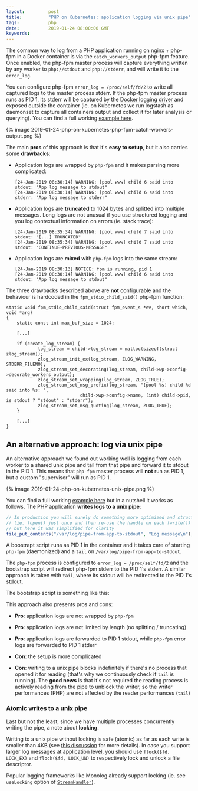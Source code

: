 ```yaml
---
layout:         post
title:          "PHP on Kubernetes: application logging via unix pipe"
tags:           php
date:           2019-01-24 08:00:00 GMT
keywords:
---
```


The common way to log from a PHP application running on nginx + php-fpm in a Docker container is via the `catch_workers_output` php-fpm feature. Once enabled, the php-fpm master process will capture everything written by any worker to `php://stdout` and `php://stderr`, and will write it to the `error_log`.

You can configure php-fpm `error_log = /proc/self/fd/2` to write all captured logs to the master process stderr. If the php-fpm master process runs as PID 1, its stderr will be captured by the [Docker logging driver](https://docs.docker.com/config/containers/logging/configure/) and exposed outside the container (ie. on Kubernetes we run logstash as daemonset to capture all containers output and collect it for later analysis or querying). You can find a full working [example here](https://github.com/pracucci/php-on-kubernetes/tree/master/app-log-php-fpm-via-catch-workers-output).

{% image 2019-01-24-php-on-kubernetes-php-fpm-catch-workers-output.png %}

The main **pros** of this approach is that it's **easy to setup**, but it also carries some **drawbacks**:

- Application logs are wrapped by `php-fpm` and it makes parsing more complicated:
  ```
  [24-Jan-2019 08:30:14] WARNING: [pool www] child 6 said into stdout: "App log message to stdout"
  [24-Jan-2019 08:30:14] WARNING: [pool www] child 6 said into stderr: "App log message to stderr"
  ```

- Application logs are **truncated** to 1024 bytes and splitted into multiple messages. Long logs are not unusual if you use structured logging and you log contextual information on errors (ie. stack trace):
  ```
  [24-Jan-2019 08:35:34] WARNING: [pool www] child 7 said into stdout: "[...] TRUNCATED"
  [24-Jan-2019 08:35:34] WARNING: [pool www] child 7 said into stdout: "CONTINUE-PREVIOUS-MESSAGE"
  ```

- Application logs are **mixed** with `php-fpm` logs into the same stream:
   ```
   [24-Jan-2019 08:30:13] NOTICE: fpm is running, pid 1
   [24-Jan-2019 08:30:14] WARNING: [pool www] child 6 said into stdout: "App log message to stdout"
   ```

The three drawbacks described above are **not** configurable and the behaviour is hardcoded in the `fpm_stdio_child_said()` php-fpm function:

```
static void fpm_stdio_child_said(struct fpm_event_s *ev, short which, void *arg)
{
    static const int max_buf_size = 1024;

    [...]

    if (create_log_stream) {
            log_stream = child->log_stream = malloc(sizeof(struct zlog_stream));
            zlog_stream_init_ex(log_stream, ZLOG_WARNING, STDERR_FILENO);
            zlog_stream_set_decorating(log_stream, child->wp->config->decorate_workers_output);
            zlog_stream_set_wrapping(log_stream, ZLOG_TRUE);
            zlog_stream_set_msg_prefix(log_stream, "[pool %s] child %d said into %s: ",
                            child->wp->config->name, (int) child->pid, is_stdout ? "stdout" : "stderr");
            zlog_stream_set_msg_quoting(log_stream, ZLOG_TRUE);
    }

    [...]
}
```


## An alternative approach: log via unix pipe

An alternative approach we found out working well is logging from each worker to a shared unix pipe and tail from that pipe and forward it to stdout in the PID 1. This means that `php-fpm` master process will **not** run as PID 1, but a custom "supervisor" will run as PID 1.

{% image 2019-01-24-php-on-kubernetes-unix-pipe.png %}

You can find a full working [example here](https://github.com/pracucci/php-on-kubernetes/tree/master/app-log-php-fpm-via-unix-pipe) but in a nutshell it works as follows. The PHP application **writes logs to a unix pipe**:

```php
// In production you will surely do something more optimized and structured
// (ie. fopen() just once and then re-use the handle on each fwrite())
// but here it was simplified for clarity
file_put_contents("/var/log/pipe-from-app-to-stdout", "Log message\n");
```

A boostrapt script runs as PID 1 in the container and it takes care of starting `php-fpm` (daemonized) and a `tail` on `/var/log/pipe-from-app-to-stdout`.

The `php-fpm` process is configured to `error_log = /proc/self/fd/2` and the bootstrap script will redirect php-fpm stderr to the PID 1's stderr. A similar approach is taken with `tail`, where its stdout will be redirected to the PID 1's stdout.

The bootstrap script is something like this:

<script src="http://gist-it.appspot.com/https://github.com/pracucci/php-on-kubernetes/blob/master/app-log-php-fpm-via-unix-pipe/bootstrap-php-fpm.sh"></script>

This approach also presents pros and cons:

- **Pro**: application logs are not wrapped by `php-fpm`
- **Pro**: application logs are not limited by length (no splitting / truncating)
- **Pro**: application logs are forwarded to PID 1 stdout, while `php-fpm` error logs are forwarded to PID 1 stderr

- **Con**: the setup is more complicated
- **Con**: writing to a unix pipe blocks indefinitely if there's no process that opened it for reading (that's why we continuously check if `tail` is running). The **good news** is that it's not required the reading process is actively reading from the pipe to unblock the writer, so the writer performances (PHP) are not affected by the reader performances (`tail`)


### Atomic writes to a unix pipe

Last but not the least, since we have multiple processes concurrently writing the pipe, a note about **locking**.

Writing to a unix pipe without locking is safe (atomic) as far as each write is smaller than 4KB (see [this discussion](http://pubs.opengroup.org/onlinepubs/9699919799/functions/write.html) for more details). In case you support larger log messages at application level, you should use `flock($fd, LOCK_EX)` and `flock($fd, LOCK_UN)` to respectively lock and unlock a file descriptor.

Popular logging frameworks like Monolog already support locking (ie. see `useLocking` option of [`StreamHandler`](https://github.com/Seldaek/monolog/blob/master/src/Monolog/Handler/StreamHandler.php)).
